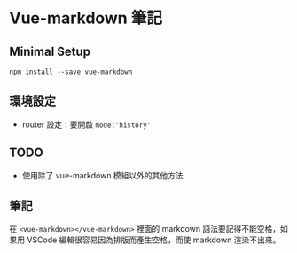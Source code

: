 # Vue-markdown 筆記

## Minimal Setup

```
npm install --save vue-markdown
```

## 環境設定

* router 設定：要開啟 `mode:'history'`


## TODO

* 使用除了 vue-markdown 模組以外的其他方法



## 筆記

在 `<vue-markdown></vue-markdown>` 裡面的 markdown 語法要記得不能空格，如果用 VSCode 編輯很容易因為排版而產生空格，而使 markdown 渲染不出來。


